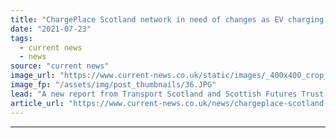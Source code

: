 ```yaml
---
title: "ChargePlace Scotland network in need of changes as EV charging nears tipping point"
date: "2021-07-23"
tags: 
  - current news
  - news
source: "current news"
image_url: "https://www.current-news.co.uk/static/images/_400x400_crop_center-center/ev-charger-at-Falkirk-stadium-image-Peter-Devlin-on-behalf-of-Transport-Scotland.JPG"
image_fp: "/assets/img/post_thumbnails/36.JPG"
lead: "​A new report from Transport Scotland and Scottish Futures Trust has highlighted the need for changes to the current ChargePlace Scotland network."
article_url: "https://www.current-news.co.uk/news/chargeplace-scotland-network-in-need-of-changes-as-ev-charging-nears-tipping-point?utm_source=rss-feeds&utm_medium=rss&utm_campaign=rss"
---
```


---
